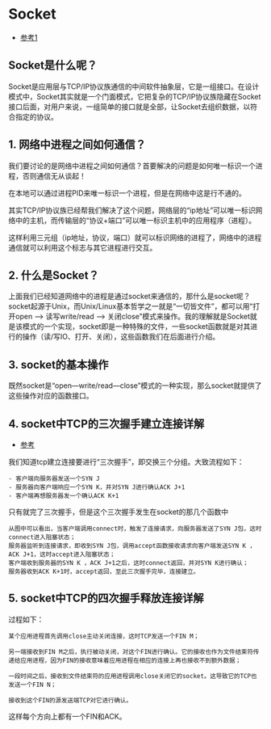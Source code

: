 # Socket
- [参考1](https://www.zhihu.com/question/29637351)
## Socket是什么呢？

Socket是应用层与TCP/IP协议族通信的中间软件抽象层，它是一组接口。在设计模式中，Socket其实就是一个门面模式，它把复杂的TCP/IP协议族隐藏在Socket接口后面，对用户来说，一组简单的接口就是全部，让Socket去组织数据，以符合指定的协议。


## 1. 网络中进程之间如何通信？
我们要讨论的是网络中进程之间如何通信？首要解决的问题是如何唯一标识一个进程，否则通信无从谈起！

在本地可以通过进程PID来唯一标识一个进程，但是在网络中这是行不通的。

其实TCP/IP协议族已经帮我们解决了这个问题，网络层的“ip地址”可以唯一标识网络中的主机，而传输层的“协议+端口”可以唯一标识主机中的应用程序（进程）。

这样利用三元组（ip地址，协议，端口）就可以标识网络的进程了，网络中的进程通信就可以利用这个标志与其它进程进行交互。


## 2. 什么是Socket？
上面我们已经知道网络中的进程是通过socket来通信的，那什么是socket呢？socket起源于Unix，而Unix/Linux基本哲学之一就是“一切皆文件”，都可以用“打开open –> 读写write/read –> 关闭close”模式来操作。我的理解就是Socket就是该模式的一个实现，socket即是一种特殊的文件，一些socket函数就是对其进行的操作（读/写IO、打开、关闭），这些函数我们在后面进行介绍。


## 3. socket的基本操作
既然socket是“open—write/read—close”模式的一种实现，那么socket就提供了这些操作对应的函数接口。


## 4. socket中TCP的三次握手建立连接详解
- [参考](https://blog.csdn.net/pashanhu6402/article/details/96428887)

我们知道tcp建立连接要进行“三次握手”，即交换三个分组。大致流程如下：

    - 客户端向服务器发送一个SYN J
    - 服务器向客户端响应一个SYN K，并对SYN J进行确认ACK J+1
    - 客户端再想服务器发一个确认ACK K+1


只有就完了三次握手，但是这个三次握手发生在socket的那几个函数中

    从图中可以看出，当客户端调用connect时，触发了连接请求，向服务器发送了SYN J包，这时connect进入阻塞状态；
    服务器监听到连接请求，即收到SYN J包，调用accept函数接收请求向客户端发送SYN K ，ACK J+1，这时accept进入阻塞状态；
    客户端收到服务器的SYN K ，ACK J+1之后，这时connect返回，并对SYN K进行确认；
    服务器收到ACK K+1时，accept返回，至此三次握手完毕，连接建立。



## 5. socket中TCP的四次握手释放连接详解

过程如下：

    某个应用进程首先调用close主动关闭连接，这时TCP发送一个FIN M；

    另一端接收到FIN M之后，执行被动关闭，对这个FIN进行确认。它的接收也作为文件结束符传递给应用进程，因为FIN的接收意味着应用进程在相应的连接上再也接收不到额外数据；

    一段时间之后，接收到文件结束符的应用进程调用close关闭它的socket。这导致它的TCP也发送一个FIN N；

    接收到这个FIN的源发送端TCP对它进行确认。

这样每个方向上都有一个FIN和ACK。